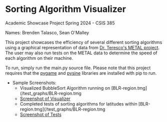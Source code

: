 # Sorting Algorithm Visualizer

Academic Showcase Project Spring 2024 - CSIS 385

Names: Brenden Talasco, Sean O'Malley

This project showcases the efficiency of several different sorting algorithms using a graphical representation of data from [Dr. Teresco's METAL project](https://courses.teresco.org/metal/). The user may also run tests on the METAL
data to determine the speed of each algorithm on their machine.

To run, simply run the main.py source file. Please note that this project requires that the [pygame](https://github.com/pygame/pygame) and [pysine](https://github.com/lneuhaus/pysine) libraries are installed with pip to run.

* Sample Screenshots:
  - Visualized BubbleSort Algorithm running on [BLR-region.tmg](/test_graphs/BLR-region.tmg
  - [Screenshot of Visualizer](/screenshots/visualizer.png?raw=true)
  - Completed tests of sorting algorithms for latitudes within [BLR-region.tmg](/test_graphs/BLR-region.tmg
  - [Screenshot of Tests](/screenshots/tests.png?raw=true)
